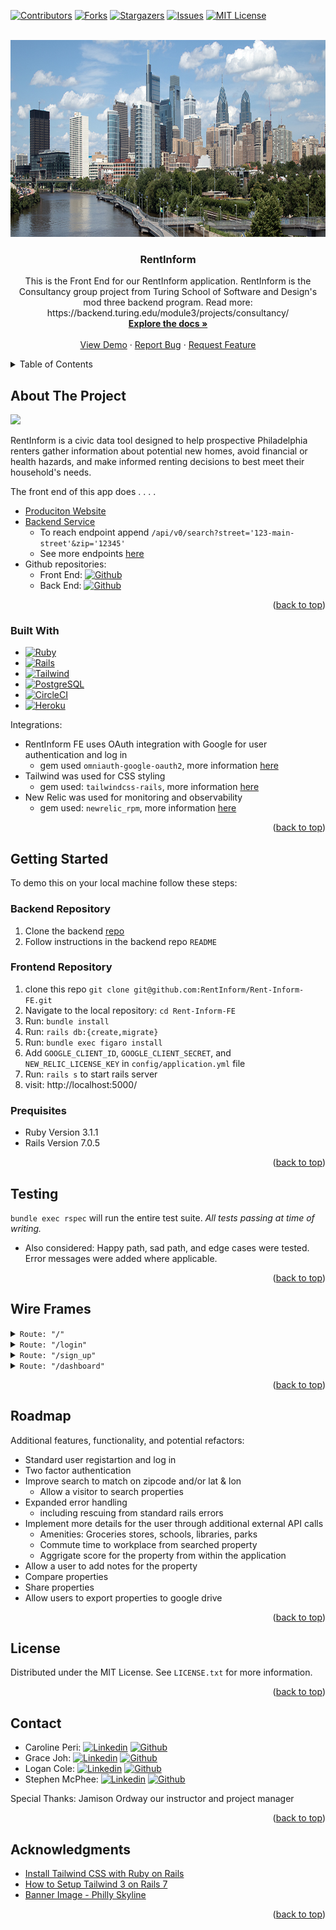 <!-- Improved compatibility of back to top link: See: https://github.com/othneildrew/Best-README-Template/pull/73 -->
<a name="readme-top"></a>
<!--
*** Thanks for checking out the Best-README-Template. If you have a suggestion
*** that would make this better, please fork the repo and create a pull request
*** or simply open an issue with the tag "enhancement".
*** Don't forget to give the project a star!
*** Thanks again! Now go create something AMAZING! :D
-->



<!-- PROJECT SHIELDS -->
<!--
*** I'm using markdown "reference style" links for readability.
*** Reference links are enclosed in brackets [ ] instead of parentheses ( ).
*** See the bottom of this document for the declaration of the reference variables
*** for contributors-url, forks-url, etc. This is an optional, concise syntax you may use.
*** https://www.markdownguide.org/basic-syntax/#reference-style-links
-->
[![Contributors][contributors-shield]][contributors-url]
[![Forks][forks-shield]][forks-url]
[![Stargazers][stars-shield]][stars-url]
[![Issues][issues-shield]][issues-url]
[![MIT License][license-shield]][license-url]



<!-- PROJECT LOGO -->
<br />
<div align="center">
  <a href="https://github.com/RentInform/Rent-Inform-FE">
    <img src="app/assets/images/philadelphia_004_1276_pano_up.jpg" alt="Logo" width="900" height="315">
  </a>

<h3 align="center">RentInform</h3>

  <p align="center">
    This is the Front End for our RentInform application. RentInform is the Consultancy group project from Turing School of Software and Design's mod three backend program. Read more: https://backend.turing.edu/module3/projects/consultancy/
    <br />
    <a href="https://github.com/RentInform/Rent-Inform-FE"><strong>Explore the docs »</strong></a>
    <br />
    <br />
    <a href="https://github.com/RentInform/Rent-Inform-FE">View Demo</a>
    ·
    <a href="https://github.com/RentInform/Rent-Inform-FE/issues">Report Bug</a>
    ·
    <a href="https://github.com/RentInform/Rent-Inform-FE/issues">Request Feature</a>
  </p>
</div>



<!-- TABLE OF CONTENTS -->
<details>
  <summary>Table of Contents</summary>
  <ol>
    <li>
      <a href="#about-the-project">About The Project</a>
      <ul>
        <li><a href="#built-with">Built With</a></li>
      </ul>
    </li>
    <li>
      <a href="#getting-started">Getting Started</a>
      <ul>
        <li><a href="#installation">Installation</a></li>
      </ul>
    </li>
    <li><a href="#testing">Testing</a></li>
    <li><a href="#testing">Wire Frames</a></li>
    <li><a href="#roadmap">Roadmap</a></li>
    <li><a href="#license">License</a></li>
    <li><a href="#contact">Contact</a></li>
    <li><a href="#acknowledgments">Acknowledgments</a></li>
  </ol>
</details>



<!-- ABOUT THE PROJECT -->
## About The Project

<img src="https://user-images.githubusercontent.com/120869196/244508852-ba6ffa81-7ad6-4ff0-9b8c-31a73fc9ce5f.jpeg">

RentInform is a civic data tool designed to help prospective Philadelphia renters gather information about potential new homes, avoid financial or health hazards, and make informed renting decisions to best meet their household's needs.

The front end of this app does . . . .

- [Produciton Website](https://mysterious-escarpment-07313.herokuapp.com/)
- [Backend Service](https://sheltered-harbor-92742.herokuapp.com/)
  - To reach endpoint append `/api/v0/search?street='123-main-street'&zip='12345'`
  - See more endpoints [here](https://github.com/RentInform/Rent-Inform-BE)
- Github repositories:
  * Front End: [![Github][Github]][project-fe-gh-url]
  * Back End: [![Github][Github]][project-be-gh-url]

<p align="right">(<a href="#readme-top">back to top</a>)</p>



### Built With

* [![Ruby][Ruby]][Ruby-url]
* [![Rails][Rails]][Rails-url]
* [![Tailwind][Tailwind]][Tailwind-url]
* [![PostgreSQL][Postgres]][Postgres-url]
* [![CircleCI][CircleCI]][CircleCI-url]
* [![Heroku][Heroku]][Heroku-url]

Integrations:
* RentInform FE uses OAuth integration with Google for user authentication and log in
  * gem used `omniauth-google-oauth2`, more information [here](https://github.com/zquestz/omniauth-google-oauth2) 
* Tailwind was used for CSS styling
  * gem used: `tailwindcss-rails`, more information [here](https://github.com/rails/tailwindcss-rails)
* New Relic was used for monitoring and observability
  * gem used: `newrelic_rpm`, more information [here](https://docs.newrelic.com/docs/apm/agents/ruby-agent/installation/install-new-relic-ruby-agent/) 

<p align="right">(<a href="#readme-top">back to top</a>)</p>



<!-- GETTING STARTED -->
## Getting Started

To demo this on your local machine follow these steps: 

### Backend Repository

1. Clone the backend [repo](https://github.com/RentInform/Rent-Inform-BE)
2. Follow instructions in the backend repo `README`

### Frontend Repository
1. clone this repo `git clone git@github.com:RentInform/Rent-Inform-FE.git`
2. Navigate to the local repository: `cd Rent-Inform-FE`
3. Run: `bundle install`
4. Run: `rails db:{create,migrate}`
5. Run: `bundle exec figaro install`
6. Add `GOOGLE_CLIENT_ID`, `GOOGLE_CLIENT_SECRET`, and `NEW_RELIC_LICENSE_KEY` in `config/application.yml` file 
7. Run: `rails s` to start rails server
8. visit: http://localhost:5000/

### Prequisites
- Ruby Version 3.1.1
- Rails Version 7.0.5

<p align="right">(<a href="#readme-top">back to top</a>)</p>



<!-- Testing -->
## Testing

`bundle exec rspec` will run the entire test suite. *All tests passing at time of writing.*

- Also considered: Happy path, sad path, and edge cases were tested. Error messages were added where applicable. 



<p align="right">(<a href="#readme-top">back to top</a>)</p>



<!-- Wire Frames -->
## Wire Frames

<details>
  <summary><code>Route: "/"</code></summary>
  Landing Page:
  <pre>
    <code>
      <img src="https://user-images.githubusercontent.com/120869196/244521339-51800267-c6e8-4c31-b7df-6962ab76e4e2.png" alt="Wire Frame" width="100%">
    </code>
  </pre>
</details>

<details>
  <summary><code>Route: "/login"</code></summary>
  Log in Page:
  <pre>
    <code>
      <img src="https://user-images.githubusercontent.com/120869196/244521810-3641a282-be5a-4fba-8199-af59933d3262.png" alt="Wire Frame" width="100%">
    </code>
  </pre>
</details>

<details>
  <summary><code>Route: "/sign_up"</code></summary>
  Sign up Page:
  <pre>
    <code>
      <img src="https://user-images.githubusercontent.com/120869196/244522084-5ee0fd40-7f39-4349-b66a-a1b80449c657.png" alt="Wire Frame" width="100%">
    </code>
  </pre>
</details>

<details>
  <summary><code>Route: "/dashboard"</code></summary>
  User Dashboard - New User Page:
  <pre>
    <code>
      <img src="https://user-images.githubusercontent.com/120869196/244522274-257ec12c-4409-47a8-859c-8fd1a4dc1af2.png" alt="Wire Frame" width="100%">
    </code>
  </pre>
  User Dashboard - Search + Favorites Page:
  <pre>
    <code>
      <img src="https://user-images.githubusercontent.com/120869196/244522377-f1573124-3713-4e13-95f2-45d6f70e6265.png" alt="Wire Frame" width="100%">
    </code>
  </pre>
</details>

<p align="right">(<a href="#readme-top">back to top</a>)</p>


<!-- ROADMAP -->
## Roadmap

Additional features, functionality, and potential refactors:
* Standard user registartion and log in
* Two factor authentication
* Improve search to match on zipcode and/or lat & lon
  * Allow a visitor to search properties 
* Expanded error handling 
  * including rescuing from standard rails errors
* Implement more details for the user through additional external API calls
  * Amenities: Groceries stores, schools, libraries, parks
  * Commute time to workplace from searched property
  * Aggrigate score for the property from within the application
* Allow a user to add notes for the property
* Compare properties
* Share properties
* Allow users to export properties to google drive

<p align="right">(<a href="#readme-top">back to top</a>)</p>


<!-- LICENSE -->
## License

Distributed under the MIT License. See `LICENSE.txt` for more information.

<p align="right">(<a href="#readme-top">back to top</a>)</p>



<!-- CONTACT -->
## Contact

* Caroline Peri: [![Linkedin][linkedin]][caroline-li-url] [![Github][Github]][caroline-gh-url]
* Grace Joh: [![Linkedin][linkedin]][grace-li-url] [![Github][Github]][grace-gh-url]
* Logan Cole: [![Linkedin][linkedin]][logan-li-url] [![Github][Github]][logan-gh-url]
* Stephen McPhee: [![Linkedin][linkedin]][stephen-li-url] [![Github][Github]][stephen-gh-url]

Special Thanks: Jamison Ordway our instructor and project manager

<p align="right">(<a href="#readme-top">back to top</a>)</p>



<!-- ACKNOWLEDGMENTS -->
## Acknowledgments

* [Install Tailwind CSS with Ruby on Rails](https://tailwindcss.com/docs/guides/ruby-on-rails)
* [How to Setup Tailwind 3 on Rails 7](https://dev.to/software_writer/how-to-setup-tailwind-3-on-rails-7-2dbo)
* [Banner Image - Philly Skyline](https://www.skylinescenes.com/products/philadelphia-skyline-panorama-2-2-2)

<p align="right">(<a href="#readme-top">back to top</a>)</p>



<!-- MARKDOWN LINKS & IMAGES -->
<!-- https://www.markdownguide.org/basic-syntax/#reference-style-links -->
[contributors-shield]: https://img.shields.io/github/contributors/RentInform/Rent-Inform-FE.svg?style=for-the-badge
[contributors-url]: https://github.com/RentInform/Rent-Inform-FE/graphs/contributors
[forks-shield]: https://img.shields.io/github/forks/RentInform/Rent-Inform-FE.svg?style=for-the-badge
[forks-url]: https://github.com/RentInform/Rent-Inform-FE/network/members
[stars-shield]: https://img.shields.io/github/stars/RentInform/Rent-Inform-FE.svg?style=for-the-badge
[stars-url]: https://github.com/RentInform/Rent-Inform-FE/stargazers
[issues-shield]: https://img.shields.io/github/issues/RentInform/Rent-Inform-FE.svg?style=for-the-badge
[issues-url]: https://github.com/RentInform/Rent-Inform-FE/issues
[license-shield]: https://img.shields.io/github/license/RentInform/Rent-Inform-FE.svg?style=for-the-badge
[license-url]: https://github.com/RentInform/Rent-Inform-FE/blob/main/LICENSE.txt
[linkedin]: https://img.shields.io/badge/LinkedIn-0077B5?style=for-the-badge&logo=linkedin&logoColor=white
[caroline-li-url]: https://www.linkedin.com/in/carolineperi/
[grace-li-url]: https://www.linkedin.com/in/graceehjoh/
[logan-li-url]: https://www.linkedin.com/in/logan-cole-ab2179188/
[stephen-li-url]: https://www.linkedin.com/in/smcphee19/
[product-screenshot]: images/screenshot.png
[Ruby]: https://img.shields.io/badge/Ruby-CC342D?style=for-the-badge&logo=ruby&logoColor=white
[Ruby-url]: https://www.ruby-lang.org/en/
[Rails]: https://img.shields.io/badge/Ruby_on_Rails-CC0000?style=for-the-badge&logo=ruby-on-rails&logoColor=white
[Rails-url]: https://rubyonrails.org/
[Tailwind]: https://img.shields.io/badge/Tailwind_CSS-38B2AC?style=for-the-badge&logo=tailwind-css&logoColor=white
[Tailwind-url]: https://tailwindcss.com/
[Postgres]: https://img.shields.io/badge/PostgreSQL-316192?style=for-the-badge&logo=postgresql&logoColor=white
[Postgres-url]: https://www.postgresql.org/
[Redis]:  	https://img.shields.io/badge/redis-%23DD0031.svg?&style=for-the-badge&logo=redis&logoColor=white
[Redis-url]: https://redis.io
[CircleCI]: https://img.shields.io/badge/circleci-343434?style=for-the-badge&logo=circleci&logoColor=white
[CircleCI-url]: https://circleci.com/
[RSpec]: https://user-images.githubusercontent.com/120869196/244528226-7b4e762f-5c24-4a6e-9dec-65c20dcdae32.png
[RSpec-url]: https://rspec.info/documentation/
[Heroku]: https://img.shields.io/badge/Heroku-430098?style=for-the-badge&logo=heroku&logoColor=white
[Heroku-url]: https://devcenter.heroku.com/articles/getting-started-with-rails7
[Github]: https://img.shields.io/badge/GitHub-100000?style=for-the-badge&logo=github&logoColor=white
[project-fe-gh-url]: https://github.com/RentInform/Rent-Inform-FE
[project-be-gh-url]: https://github.com/RentInform/Rent-Inform-BE
[caroline-gh-url]: https://github.com/cariperi
[grace-gh-url]: https://github.com/grace-joh
[logan-gh-url]: https://github.com/exasperlnc
[stephen-gh-url]: https://github.com/SMcPhee19
